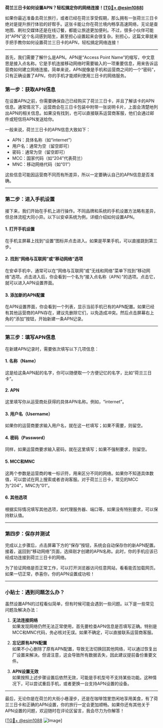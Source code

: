 **荷兰三日卡如何设置APN？轻松搞定你的网络连接！[[TG💪+ @esim1088](https://t.me/s/esim1088)]**

如果你最近准备去荷兰旅行，或者已经在荷兰享受假期，那么拥有一张荷兰三日卡绝对是提升旅行体验的好帮手。这张卡能让你在荷兰境内畅享高速网络，无论是查地图、刷社交媒体还是在线订餐，都能让旅途更加便利。不过，很多小伙伴可能对“APN”这个名词感到陌生，甚至担心设置起来会很复杂。别担心，这篇文章就来手把手教你如何设置荷兰三日卡的APN，轻松搞定网络连接！

---

首先，我们需要了解什么是APN。APN是“Access Point Name”的缩写，中文意思是接入点名称。它是手机连接移动网络时需要输入的一项重要信息，用来告诉运营商如何建立网络连接。简单来说，APN就像是手机和运营商之间的一个“密码”，只有正确设置了APN，你的手机才能顺利使用三日卡的网络服务。

### **第一步：获取APN信息**
在设置APN之前，你需要确保自己已经购买了荷兰三日卡，并且了解该卡的APN信息。通常情况下，运营商会在三日卡包装中附带一张说明卡片，上面会清楚地列出APN的相关信息。如果没有找到，也可以直接联系运营商客服，他们会通过邮件或短信将APN发送给你。

一般来说，荷兰三日卡的APN信息大致如下：
- APN：具体名称（如“internet”）
- 用户名：通常为空（留空即可）
- 密码：通常为空（留空即可）
- MCC：国家代码（如“204”代表荷兰）
- MNC：移动网络代码（如“01”）

这些信息可能因运营商不同而有所差异，所以一定要确认自己的APN信息是否准确。

---

### **第二步：进入手机设置**
接下来，我们开始在手机上进行操作。不同品牌和系统的手机设置方法略有差异，但总体流程大同小异。以下以安卓系统为例，详细介绍如何设置APN。

#### **1. 打开手机设置**
在手机主屏幕上找到“设置”图标并点击进入。如果是苹果手机，可以直接跳到第三步。

#### **2. 找到“网络与互联网”或“移动网络”选项**
在安卓手机中，通常可以在“网络与互联网”或“无线和网络”菜单下找到“移动网络”选项。点击进入后，你会看到一个名为“接入点名称（APN）”的选项。点击它，就可以进入APN设置界面。

#### **3. 添加新的APN配置**
在APN设置界面，你会看到一个列表，显示当前手机已有的APN配置。如果已经有其他运营商的APN存在，建议先删除它们，以免造成冲突。然后点击屏幕右上角的“添加”按钮，开始新建一条APN记录。

---

### **第三步：填写APN信息**
在新建APN记录时，需要依次填写以下几项信息：

#### **1. 名称（Name）**
这是给这条APN起的名字，你可以随便取一个方便记忆的名字，比如“荷兰三日卡”。

#### **2. APN**
这里填写你从运营商处获得的具体APN名称。例如，“internet”。

#### **3. 用户名（Username）**
如果你的运营商要求输入用户名，就在这一栏填写；如果不需要，则留空。

#### **4. 密码（Password）**
同样，如果运营商要求输入密码，就在这里填写；如果不强制要求，则留空。

#### **5. MCC和MNC**
这两个参数是运营商的唯一标识符，用来区分不同的网络。如果你不知道具体数值，可以尝试在网上搜索或者咨询客服。对于荷兰三日卡，常见的MCC为“204”，MNC为“01”。

#### **6. 其他选项**
根据实际情况填写其他选项，如代理服务器、端口等。如果没有特别要求，可以保持默认值。

---

### **第四步：保存并测试**
完成以上步骤后，点击屏幕下方的“保存”按钮，系统会自动保存你的新APN配置。接着，返回到“移动网络”页面，选择刚才创建的APN名称。此时，你的手机应该已经成功连接到荷兰三日卡的网络。

为了验证网络是否正常工作，可以打开浏览器访问任意网站，看看能否加载网页。如果一切正常，恭喜你，你的APN设置成功啦！

---

### **小贴士：遇到问题怎么办？**
虽然设置APN的过程看似简单，但有时候可能会遇到一些问题。以下是一些常见问题及解决办法：

1. **无法连接网络**  
   如果发现网络仍然无法正常使用，首先要检查APN信息是否填写正确。特别是MCC和MNC代码，务必核对无误。如果不确定，可以直接联系运营商客服。

2. **忘记原有APN配置**  
   如果不小心删除了原有APN配置，导致无法切换回其他网络，可以通过恢复出厂设置来解决。但请注意，这会导致所有数据丢失，因此建议提前备份重要文件。

3. **APN设置无效**  
   如果按照上述步骤设置后依然无效，可能是手机型号不支持某些功能。这种情况下，可以尝试重启手机，或者更换一台支持APN设置的设备。

---

最后，无论你是在荷兰的大街小巷漫步，还是在咖啡馆里悠闲地享用美食，有了荷兰三日卡和正确的APN设置，你的旅行一定会更加顺畅。如果你还有其他关于APN设置的问题，欢迎随时在评论区留言，我会尽力为你解答！

[[TG💪+ @esim1088](https://t.me/s/esim1088) ![Image](https://i.postimg.cc/4NQfJmqS/Snipaste-2025-05-13-00-14-12.png)]